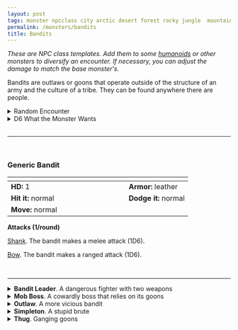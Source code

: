 ```yaml
---
layout: post
tags: monster npcclass city arctic desert forest rocky jungle  mountain plains swamp sea
permalink: /monsters/bandits
title: Bandits
---
```


<span class="alchemy"> *These are NPC class templates. Add them to some [humanoids](https://saltygoo.github.io/list/monsters-humanoid) or other monsters to diversify an encounter. If necessary, you can adjust the damage to match the base monster's.* </span>

Bandits are outlaws or goons that operate outside of the structure of an army and the culture of a tribe. They can be found anywhere there are people.
<br>

<details markdown="1">
<summary>Random Encounter</summary>

1. **Monster:** 3D4 bandits
1. **Lair:** Shady alley, boat or camp. Trapped. <br>    &nbsp; OR <br>    **Omen:** Overhearing a bad insult about the PC.
1. **Spoor:** Recently looted traveling merchant or scholar.
1. **Tracks:** Littering of bottles and other trash.
1. **Trace:** Guard patrol.
1. **Trace:** Robbed merchant.
</details>

<details markdown="1">
<summary>D6 What the Monster Wants</summary>

1. Cause some trouble!
1. Sell stolen goods.
1. Kill you.
1. Traffic illicit goods.
1. Rob traveler.
1. Party.  
</details>

<br>

---

<br>

### Generic Bandit

|  <span style="display: inline-block; width:250px"></span>  |  |
| -------- | --------|
| **HD:** 1 | **Armor:** leather  |
| **Hit it:** normal    | **Dodge it:** normal  |
| **Move:** normal     |   | 

**Attacks (1/round)**

<ins>Shank</ins>. The bandit makes a melee attack (1D6).

<ins>Bow</ins>. The bandit makes a ranged attack (1D6).

<br>

---

<details markdown="1">
<summary><b>Bandit Leader</b>. A dangerous fighter with two weapons</summary>
Has maximum HP, chainmail armor (2), and is good at dodging attacks. Once per turn, it can parry a melee attack, reducing incoming damage by 1D6.

<ins>Two-Weapon Attack.</ins> The bandit makes a melee attack (1D6) and another one with a dagger (1D4).
</details>

<details markdown="1">
<summary><b>Mob Boss</b>. A cowardly boss that relies on its goons</summary>
Has maximum HP, and can make two of its attacks per turn. Once per turn, it can redirect damage to an adjacent ally.
</details>

<details markdown="1">
<summary><b>Outlaw</b>. A more vicious bandit</summary>
Has chainmail armor (2).

<ins>Poisoned Arrow.</ins> The bandit makes a ranged attack (1D6). On a hit, the target must save or be [poisoned](/2020/11/10/extra-rules/#conditions) until it rests.
</details>

<details markdown="1">
<summary><b>Simpleton</b>. A stupid brute</summary>
Has max HP, no ranged attacks and advantage on grapple rolls and attack rolls against targets grappled by it.
</details>

<details markdown="1">
<summary><b>Thug</b>. Ganging goons</summary>
Has leather armor (1) and can make two melee attacks per round (1D4) against targets flanked by allies.
</details>
